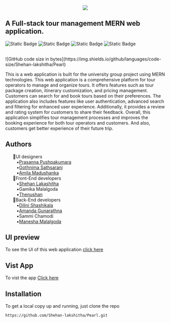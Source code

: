 <p align=center>
   <img src="https://github.com/Shehan-lakshitha/Pearl/assets/90453471/f96df73c-bcd4-497f-ac06-97fb935ec552"
</p> 
   
## A Full-stack tour management MERN web application.
![Static Badge](https://img.shields.io/badge/react-blue) ![Static Badge](https://img.shields.io/badge/mongodb-green) ![Static Badge](https://img.shields.io/badge/express-yellow) ![Static Badge](https://img.shields.io/badge/nodejs-green)


 </br>
![GitHub code size in bytes](https://img.shields.io/github/languages/code-size/Shehan-lakshitha/Pearl) </br>

This is a web application is built for the university group project using MERN technologies.
This web application is a comprehensive platform for tour operators to manage and organize tours. It offers features such as tour package creation, itinerary customization, and pricing management. Customers can search for and book tours based on their preferences. The application also includes features like user authentication, advanced search and filtering for enhanced user experience. Additionally, it provides a review and rating system for customers to share their feedback. Overall, this application simplifies tour management processes and improves the booking experience for both tour operators and customers. And also, customers get better experience of their future trip.
     
## Authors
<ul>
💠UI designers<br>
   &nbsp;&nbsp;&nbsp;▪️<a href=https://github.com/UGPPKumara>Prasanna Pushpakumara</a><br>
   &nbsp;&nbsp;&nbsp;▪️<a href=https://github.com/Gsathsarani>Gothnima Sathsarani</a><br>
   &nbsp;&nbsp;&nbsp;▪️<a href=https://github.com/madhusankha90>Amila Madushanka</a><br>
💠Front-End developers<br>
    &nbsp;&nbsp;&nbsp;▪️<a href=https://github.com/Shehan-Lakshitha>Shehan Lakashitha</a><br>
    &nbsp;&nbsp;&nbsp;▪️Gamika Malalgoda<br>
    &nbsp;&nbsp;&nbsp;▪️<a href=https://github.com/ThenushanThev>Thenushan</a><br>
💠Back-End developers<br>
   &nbsp;&nbsp;&nbsp;▪️<a href=https://github.com/Dilini-Shashikala-Gnanarathne>Dilini Shashikala</a><br>
   &nbsp;&nbsp;&nbsp;▪️<a href=https://github.com/Amagunarathna>Amanda Gunarathna</a><br>
   &nbsp;&nbsp;&nbsp;▪️Sammi Chamodi<br>
   &nbsp;&nbsp;&nbsp;▪️<a href=https://github.com/Manesha-99>Manesha Malalgoda</a><br>
</ul>

## UI preview
To see the UI of this web application <a href='https://www.figma.com/file/MWAtnF7IUG9oLpnxI89QuR/PEARL---UI-DESIGN?type=design&node-id=2%3A4&t=y480D5tSiPJhhKxi-1'>click here</a>

## Vist App
To vist the app <a href=https://pearl-4c5dd.web.app>Click here </a>

## Installation 
To get a local copy up and running, just clone the repo
```
https://github.com/Shehan-lakshitha/Pearl.git
```
